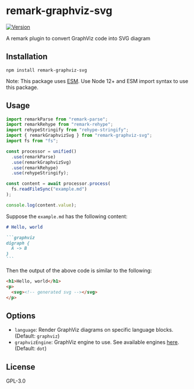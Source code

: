 # remark-graphviz-svg

[![Version](https://img.shields.io/npm/v/remark-graphviz-svg.svg)](https://npmjs.org/package/remark-graphviz-svg)

A remark plugin to convert GraphViz code into SVG diagram

## Installation

```
npm install remark-graphviz-svg
```

Note: This package uses [ESM](https://gist.github.com/sindresorhus/a39789f98801d908bbc7ff3ecc99d99c).
Use Node 12+ and ESM import syntax to use this package.

## Usage

```js
import remarkParse from "remark-parse";
import remarkRehype from "remark-rehype";
import rehypeStringify from "rehype-stringify";
import { remarkGraphvizSvg } from "remark-graphviz-svg";
import fs from "fs";

const processor = unified()
  .use(remarkParse)
  .use(remarkGraphvizSvg)
  .use(remarkRehype)
  .use(rehypeStringify);

const content = await processor.process(
  fs.readFileSync("example.md")
);

console.log(content.value);
```

Suppose the `example.md` has the following content:

````md
# Hello, world

```graphviz
digraph {
  A -> B
}
```
````

Then the output of the above code is similar to the following:

```html
<h1>Hello, world</h1>
<p>
  <svg><!-- generated svg --></svg>
</p>
```


## Options

* `language`: Render GraphViz diagrams on specific language blocks. (Default: `graphviz`)
* `graphvizEngine`: GraphViz engine to use. See available engines [here](https://graphviz.org/docs/layouts/). (Default: `dot`)


## License

GPL-3.0
